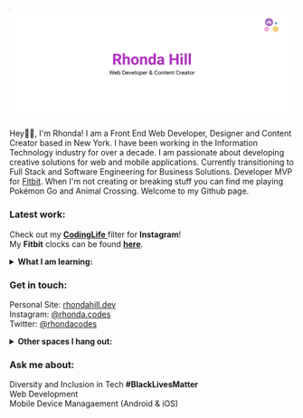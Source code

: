 ![Alt Text](https://github.com/rhondachill/rhondachill.github.io/blob/master/Portfolio/Content/rhbanneranim.svg)

Hey👋🏾, I'm Rhonda! I am a Front End Web Developer, Designer and Content Creator based in New York. I have been working in the Information Technology industry for over a decade. I am passionate about developing creative solutions for web and mobile applications. Currently transitioning to Full Stack and Software Engineering for Business Solutions. Developer MVP for <a href="https://github.com/fitbit/Fitbit">Fitbit</a>. When I'm not creating or breaking stuff you can find me playing Pokémon Go and Animal Crossing. Welcome to my Github page.

### Latest work:
Check out my <a href="https://www.instagram.com/ar/719812415530951/"> **CodingLife** </a>filter for **Instagram**!</br>
My **Fitbit** clocks can be found <a href="https://gallery.fitbit.com/developer/53dd2036-6cee-4f35-b94e-003c31d531a1"/> **here**</a>.</br>

<details>
<summary><strong>What I am learning:</strong></summary></br>
<ul>

![#ff0000](https://placehold.it/12/ff0000?text=+) Amazon Web Services </br>
![#ff7f00](https://placehold.it/12/ff7f00?text=+) Actions for Google Assistant</br>
![#ffff00](https://placehold.it/12/ffff00?text=+) Back-End Architecture (Databases and Web API)</br>
![#00ff00](https://placehold.it/12/00ff00?text=+) Building Microsoft 365 solutions for Office and SharePoin </br>
![#0000ff](https://placehold.it/12/0000ff?text=+) Designing, Developing & Implementing Systems & Apps for Business Solutions</br>
![#4b0082](https://placehold.it/12/4b0082?text=+) .NET Framework</br>
![#9400d3](https://placehold.it/12/9400d3?text=+) React Native Development </br>
</ul>
</details>

### Get in touch:
Personal Site: <a href="https://www.rhondahill.dev/">rhondahill.dev</a></br>
Instagram: <a href="http://instagram.com/rhonda.codes">@rhonda.codes</a></br>
Twitter: <a href="http://twitter.com/rhondacodes">@rhondacodes</a>

<details>
<summary><strong>Other spaces I hang out:</strong></summary></br>
<ul>

![#b19cd9](https://placehold.it/12/b19cd9?text=+) <a href="https://dev.to/rhondachill">CodePen</a></br>
![#ffcocb](https://placehold.it/12/ffcocb?text=+) <a href="https://codepen.io/rhondachill">DEV</a></br>
![#d2691e](https://placehold.it/12/d2691e?text=+) <a href="https://google.dev/u/103869560649326515721?authuser=1">Google Developer Profile</a></br>

</ul>
</details>


### Ask me about:
Diversity and Inclusion in Tech **#BlackLivesMatter**</br>
Web Development</br>
Mobile Device Managaement (Android & iOS)


<!--
**rhondachill/rhondachill** is a ✨ _special_ ✨ repository because its `README.md` (this file) appears on your GitHub profile.

Here are some ideas to get you started:

- 🔭 I’m currently working on ...
- 🌱 I’m currently learning ...
- 👯 I’m looking to collaborate on ...
- 🤔 I’m looking for help with ...
- 💬 Ask me about ...
- 📫 How to reach me: ...
- 😄 Pronouns: ...
- ⚡ Fun fact: ...
-->
